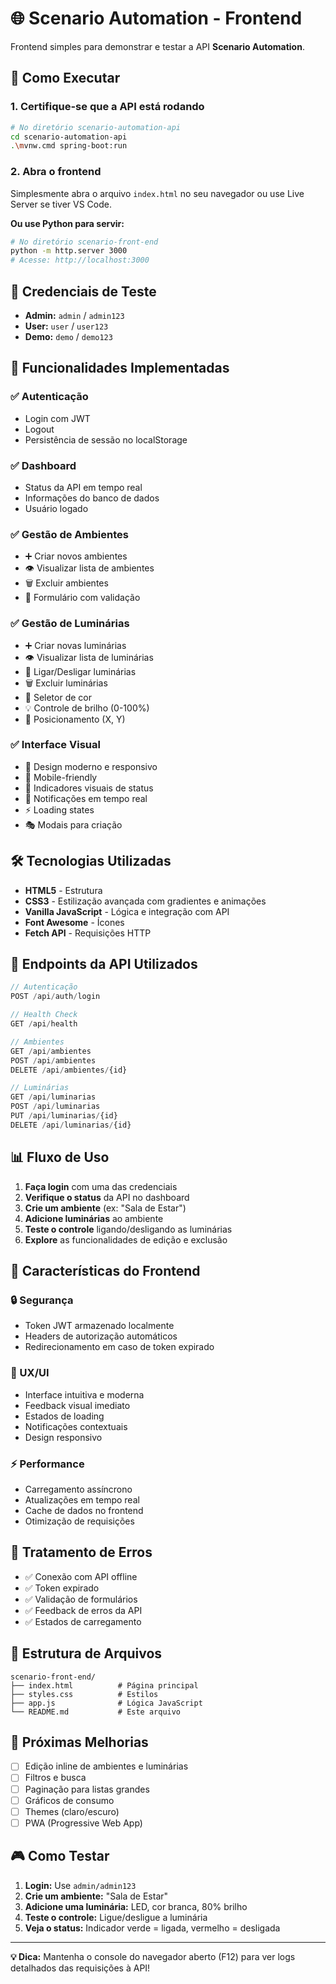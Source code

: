 # 🌐 Scenario Automation - Frontend

Frontend simples para demonstrar e testar a API **Scenario Automation**.

## 🚀 Como Executar

### 1. **Certifique-se que a API está rodando**

```bash
# No diretório scenario-automation-api
cd scenario-automation-api
.\mvnw.cmd spring-boot:run
```

### 2. **Abra o frontend**

Simplesmente abra o arquivo `index.html` no seu navegador ou use Live Server se tiver VS Code.

**Ou use Python para servir:**

```bash
# No diretório scenario-front-end
python -m http.server 3000
# Acesse: http://localhost:3000
```

## 🔑 Credenciais de Teste

- **Admin:** `admin` / `admin123`
- **User:** `user` / `user123`  
- **Demo:** `demo` / `demo123`

## 📱 Funcionalidades Implementadas

### ✅ **Autenticação**

- Login com JWT
- Logout
- Persistência de sessão no localStorage

### ✅ **Dashboard**

- Status da API em tempo real
- Informações do banco de dados
- Usuário logado

### ✅ **Gestão de Ambientes**

- ➕ Criar novos ambientes
- 👁️ Visualizar lista de ambientes
- 🗑️ Excluir ambientes
- 📝 Formulário com validação

### ✅ **Gestão de Luminárias**

- ➕ Criar novas luminárias
- 👁️ Visualizar lista de luminárias
- 🔄 Ligar/Desligar luminárias
- 🗑️ Excluir luminárias
- 🎨 Seletor de cor
- 💡 Controle de brilho (0-100%)
- 📍 Posicionamento (X, Y)

### ✅ **Interface Visual**

- 🎨 Design moderno e responsivo
- 📱 Mobile-friendly
- 🌈 Indicadores visuais de status
- 🔔 Notificações em tempo real
- ⚡ Loading states
- 🎭 Modais para criação

## 🛠️ Tecnologias Utilizadas

- **HTML5** - Estrutura
- **CSS3** - Estilização avançada com gradientes e animações
- **Vanilla JavaScript** - Lógica e integração com API
- **Font Awesome** - Ícones
- **Fetch API** - Requisições HTTP

## 🔗 Endpoints da API Utilizados

```javascript
// Autenticação
POST /api/auth/login

// Health Check
GET /api/health

// Ambientes
GET /api/ambientes
POST /api/ambientes
DELETE /api/ambientes/{id}

// Luminárias
GET /api/luminarias
POST /api/luminarias
PUT /api/luminarias/{id}
DELETE /api/luminarias/{id}
```

## 📊 Fluxo de Uso

1. **Faça login** com uma das credenciais
2. **Verifique o status** da API no dashboard
3. **Crie um ambiente** (ex: "Sala de Estar")
4. **Adicione luminárias** ao ambiente
5. **Teste o controle** ligando/desligando as luminárias
6. **Explore** as funcionalidades de edição e exclusão

## 🎯 Características do Frontend

### **🔒 Segurança**

- Token JWT armazenado localmente
- Headers de autorização automáticos
- Redirecionamento em caso de token expirado

### **🎨 UX/UI**

- Interface intuitiva e moderna
- Feedback visual imediato
- Estados de loading
- Notificações contextuais
- Design responsivo

### **⚡ Performance**

- Carregamento assíncrono
- Atualizações em tempo real
- Cache de dados no frontend
- Otimização de requisições

## 🐛 Tratamento de Erros

- ✅ Conexão com API offline
- ✅ Token expirado
- ✅ Validação de formulários
- ✅ Feedback de erros da API
- ✅ Estados de carregamento

## 📝 Estrutura de Arquivos

```
scenario-front-end/
├── index.html          # Página principal
├── styles.css          # Estilos
├── app.js              # Lógica JavaScript
└── README.md           # Este arquivo
```

## 🔄 Próximas Melhorias

- [ ] Edição inline de ambientes e luminárias
- [ ] Filtros e busca
- [ ] Paginação para listas grandes
- [ ] Gráficos de consumo
- [ ] Themes (claro/escuro)
- [ ] PWA (Progressive Web App)

## 🎮 Como Testar

1. **Login:** Use `admin/admin123`
2. **Crie um ambiente:** "Sala de Estar"
3. **Adicione uma luminária:** LED, cor branca, 80% brilho
4. **Teste o controle:** Ligue/desligue a luminária
5. **Veja o status:** Indicador verde = ligada, vermelho = desligada

---

**💡 Dica:** Mantenha o console do navegador aberto (F12) para ver logs detalhados das requisições à API!
